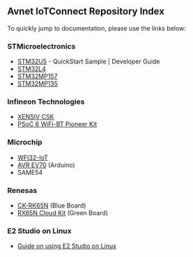 ## Avnet IoTConnect Repository Index
To quickly jump to documentation, please use the links below:

### STMicroelectronics
* [STM32U5](https://github.com/avnet-iotconnect/iotc-azurertos-sdk/tree/main/samples/stm32u5) - QuickStart Sample | Developer Guide
* [STM32L4](https://github.com/avnet-iotconnect/iotc-azurertos-sdk/tree/main/samples/stm32l4)
* [STM32MP157](https://github.com/avnet-iotconnect/iotc-pov-engineering/tree/main/STM32MP157F-DK2_Demo)
* [STM32MP135](https://github.com/avnet-iotconnect/iotc-pov-engineering/tree/main/STM32MP135F-DK2_Demo)

### Infineon Technologies
* [XENSIV CSK](https://github.com/avnet-iotconnect/iotc-modustoolbox-xensiv-example)
* [PSoC 6 WiFi-BT Pioneer Kit](https://github.com/avnet-iotconnect/iotc-modustoolbox-example)

### Microchip
* [WFI32-IoT](https://github.com/avnet-iotconnect/iotc-azurertos-sdk/tree/main/samples/wfi32iot)
* [AVR EV70](https://github.com/avnet-iotconnect/iotc-arduino-mchp-avr-sdk) (Arduino)
* SAME54

### Renesas
* [CK-RK65N](https://github.com/avnet-iotconnect/iotc-azurertos-sdk/tree/main/samples/ck-rx65n) (Blue Board)
* [RX65N Cloud Kit](https://github.com/avnet-iotconnect/iotc-azurertos-sdk/tree/main/samples/rx65ncloudkit) (Green Board)

### E2 Studio on Linux
* [Guide on using E2 Studio on Linux](documentation/e2studio/e2studio_linux_guide.md)